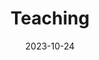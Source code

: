 ---
title: 'Teaching'
date: 2023-10-24
type: landing

design:
  spacing: '5rem'

# Note: `username` refers to the user's folder name in `content/authors/`

# Page sections
sections:
  - block: resume-experience
    design:
      # Hugo date format
      date_format: 'January 2006'
      # Education or Experience section first?
      is_education_first: false
    content:
      username: teaching_author
---